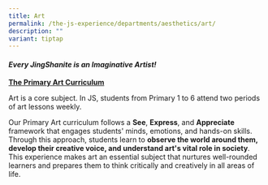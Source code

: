```yaml
---
title: Art
permalink: /the-js-experience/departments/aesthetics/art/
description: ""
variant: tiptap
---
```

<p></p>
<h4><strong><em>Every JingShanite is an Imaginative Artist!</em></strong></h4>
<p><strong><u>The Primary Art Curriculum</u></strong>
</p>
<p>Art is a core subject. In JS, students from Primary 1 to 6 attend two
periods of art lessons weekly.</p>
<p>Our Primary Art curriculum follows a <strong>See</strong>, <strong>Express</strong>,
and <strong>Appreciate </strong>framework that engages students' minds,
emotions, and hands-on skills. Through this approach, students learn to <strong>observe the world around them, develop their creative voice, and understand art's vital role in society</strong>.
This experience makes art an essential subject that nurtures well-rounded
learners and prepares them to think critically and creatively in all areas
of life.</p>
<p>
<br>
</p>